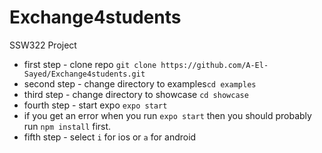 # Exchange4students
SSW322 Project

- first step - clone repo
```git clone https://github.com/A-El-Sayed/Exchange4students.git ```
- second step - change directory to examples```cd examples```
- third step - change directory to showcase ```cd showcase```
- fourth step - start expo ```expo start```
- if you get an error when you run ```expo start``` then you should probably run ```npm install``` first.
- fifth step - select ```i``` for ios or ```a``` for android 
